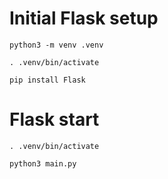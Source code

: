 # Initial Flask setup
```python3 -m venv .venv```

```. .venv/bin/activate```

```pip install Flask```

# Flask start
```. .venv/bin/activate```

```python3 main.py```
